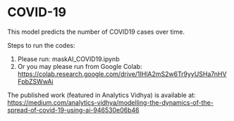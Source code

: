 # COVID-19
This model predicts the number of COVID19 cases over time.


Steps to run the codes:
1. Please run: maskAI_COVID19.ipynb
2. Or you may please run from Google Colab:
https://colab.research.google.com/drive/1IHlA2mS2w6Tr9yyUSHa7nHVFpbZSWwAi

The published work (featured in Analytics Vidhya) is available at: 
https://medium.com/analytics-vidhya/modelling-the-dynamics-of-the-spread-of-covid-19-using-ai-946530e06b46
